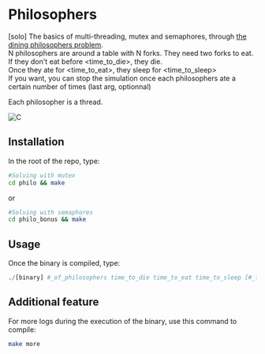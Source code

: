 # Philosophers
[solo]
The basics of multi-threading, mutex and semaphores, through <a href="https://en.wikipedia.org/wiki/Dining_philosophers_problem">the dining philosophers problem</a>.</br>
N philosophers are around a table with N forks. They need two forks to eat.</br>
If they don't eat before <time_to_die>, they die. </br>
Once they ate for <time_to_eat>, they sleep for <time_to_sleep> </br>
If you want, you can stop the simulation once each philosophers ate a certain number of times (last arg, optionnal)

Each philosopher is a thread.

![C](https://img.shields.io/badge/C-00599C?style=for-the-badge&logo=c&logoColor=white)

## Installation

In the root of the repo, type:

```bash
#Solving with mutex
cd philo && make
```
or
```bash
#Solving with semaphores
cd philo_bonus && make
```

## Usage

Once the binary is compiled, type:
```python
./[binary] #_of_philosophers time_to_die time_to_eat time_to_sleep [#_times_each_philosopher_must_eat]
```

## Additional feature
For more logs during the execution of the binary, use this command to compile:
```bash
make more
```

